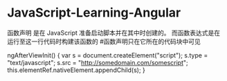 # JavaScript-Learning-Angular
函数声明 是在 JavaScript 准备启动脚本并在其中时创建的。
而函数表达式是在运行至这一行代码时构建该函数的
#函数声明只在它所在的代码块中可见

ngAfterViewInit() {
  var s = document.createElement("script");
  s.type = "text/javascript";
  s.src = "http://somedomain.com/somescript";
  this.elementRef.nativeElement.appendChild(s);
}
